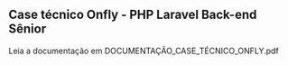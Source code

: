 ## Case técnico Onfly - PHP Laravel Back-end Sênior


Leia a documentação em DOCUMENTAÇÃO_CASE_TÉCNICO_ONFLY.pdf
 
